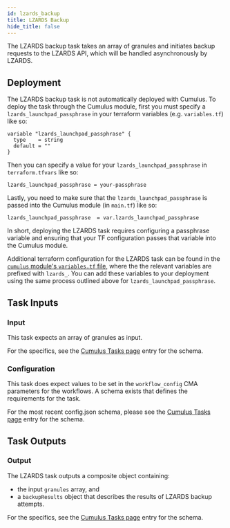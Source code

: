 ```yaml
---
id: lzards_backup
title: LZARDS Backup
hide_title: false
---
```


The LZARDS backup task takes an array of granules and initiates backup requests to the LZARDS API, which will be handled asynchronously by LZARDS.

## Deployment

The LZARDS backup task is not automatically deployed with Cumulus. To deploy the task through the Cumulus module, first you must specify a `lzards_launchpad_passphrase` in your terraform variables (e.g. `variables.tf`) like so:

```
variable "lzards_launchpad_passphrase" {
  type    = string
  default = ""
}
```

Then you can specify a value for your `lzards_launchpad_passphrase` in `terraform.tfvars` like so:

```
lzards_launchpad_passphrase = your-passphrase
```

Lastly, you need to make sure that the `lzards_launchpad_passphrase` is passed into the Cumulus module (in `main.tf`) like so:

```
lzards_launchpad_passphrase  = var.lzards_launchpad_passphrase
```

In short, deploying the LZARDS task requires configuring a passphrase variable and ensuring that your TF configuration passes that variable into the Cumulus module.

Additional terraform configuration for the LZARDS task can be found in the [`cumulus` module's `variables.tf` file,](https://github.com/nasa/cumulus/blob/master/tf-modules/cumulus/variables.tf) where the the relevant variables are prefixed with `lzards_`. You can add these variables to your deployment using the same process outlined above for `lzards_launchpad_passphrase`.

## Task Inputs

### Input

This task expects an array of granules as input.

For the specifics, see the [Cumulus Tasks page](../tasks) entry for the schema.

### Configuration

This task does expect values to be set in the `workflow_config` CMA parameters for the workflows.  A schema exists that defines the requirements for the task.

For the most recent config.json schema, please see the [Cumulus Tasks page](../tasks) entry for the schema.

## Task Outputs

### Output

The LZARDS task outputs a composite object containing:
- the input `granules` array, and
- a `backupResults` object that describes the results of LZARDS backup attempts.

For the specifics, see the [Cumulus Tasks page](../tasks) entry for the schema.
